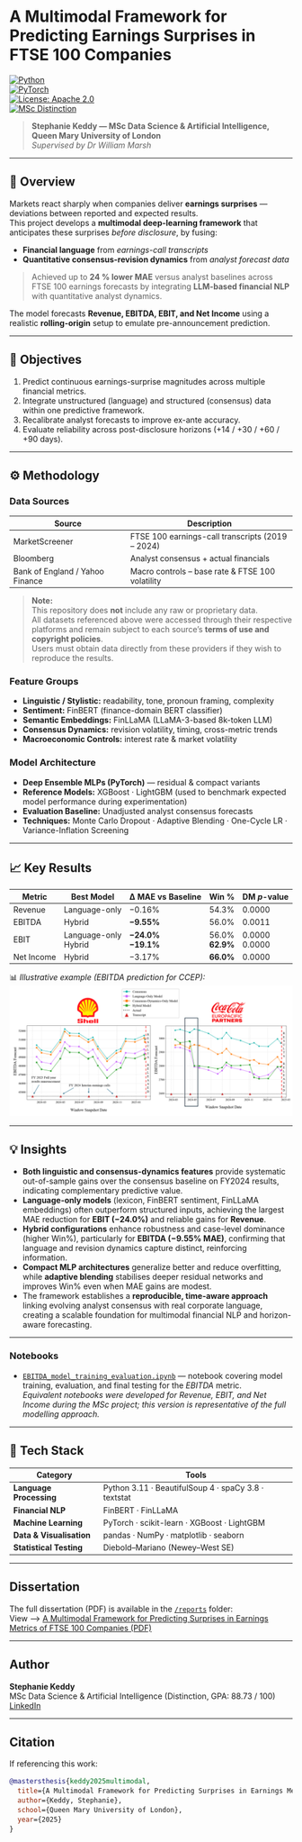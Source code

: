 # A Multimodal Framework for Predicting Earnings Surprises in FTSE 100 Companies  

[![Python](https://img.shields.io/badge/Python-3.11-blue.svg)](https://www.python.org/)  
[![PyTorch](https://img.shields.io/badge/PyTorch-Deep_Learning-red.svg)](https://pytorch.org/)  
[![License: Apache 2.0](https://img.shields.io/badge/License-Apache%202.0-blue.svg)](LICENSE)  
[![MSc Distinction](https://img.shields.io/badge/Academic_Award-MSc_Distinction_90.5%25-brightgreen.svg)](#)

> **Stephanie Keddy — MSc Data Science & Artificial Intelligence, Queen Mary University of London**  
> *Supervised by Dr William Marsh*  

---

## 🧭 Overview  

Markets react sharply when companies deliver **earnings surprises** — deviations between reported and expected results.  
This project develops a **multimodal deep-learning framework** that anticipates these surprises *before disclosure*, by fusing:

- **Financial language** from *earnings-call transcripts*  
- **Quantitative consensus-revision dynamics** from *analyst forecast data*

> Achieved up to **24 % lower MAE** versus analyst baselines across FTSE 100 earnings forecasts by integrating **LLM-based financial NLP** with quantitative analyst dynamics.

The model forecasts **Revenue, EBITDA, EBIT, and Net Income** using a realistic **rolling-origin** setup to emulate pre-announcement prediction.

---

## 🎯 Objectives  

1. Predict continuous earnings-surprise magnitudes across multiple financial metrics.  
2. Integrate unstructured (language) and structured (consensus) data within one predictive framework.  
3. Recalibrate analyst forecasts to improve ex-ante accuracy.  
4. Evaluate reliability across post-disclosure horizons (+14 / +30 / +60 / +90 days).  

---

## ⚙️ Methodology  

### **Data Sources**  
| Source | Description |
|--------|-------------|
| MarketScreener | FTSE 100 earnings-call transcripts (2019 – 2024) |
| Bloomberg | Analyst consensus + actual financials |
| Bank of England / Yahoo Finance | Macro controls – base rate & FTSE 100 volatility |

> **Note:**  
> This repository does **not** include any raw or proprietary data.  
> All datasets referenced above were accessed through their respective platforms and remain subject to each source’s **terms of use and copyright policies**.  
> Users must obtain data directly from these providers if they wish to reproduce the results.

### **Feature Groups**  
- **Linguistic / Stylistic:** readability, tone, pronoun framing, complexity  
- **Sentiment:** FinBERT (finance-domain BERT classifier)  
- **Semantic Embeddings:** FinLLaMA (LLaMA-3-based 8k-token LLM)  
- **Consensus Dynamics:** revision volatility, timing, cross-metric trends  
- **Macroeconomic Controls:** interest rate & market volatility  

### **Model Architecture**  
- **Deep Ensemble MLPs (PyTorch)** — residual & compact variants  
- **Reference Models:** XGBoost · LightGBM (used to benchmark expected model performance during experimentation)  
- **Evaluation Baseline:** Unadjusted analyst consensus forecasts  
- **Techniques:** Monte Carlo Dropout · Adaptive Blending · One-Cycle LR · Variance-Inflation Screening  

---

## 📈 Key Results  

| Metric | Best Model | Δ MAE vs Baseline | Win % | DM *p*-value |
|--------|-------------|------------------|--------|---------------|
| Revenue | Language-only | −0.16% | 54.3% | 0.0000 |
| EBITDA | Hybrid | **−9.55%** | 56.0% | 0.0011 |
| EBIT | Language-only<br>Hybrid | **−24.0%**<br>**−19.1%** | 56.0%<br>**62.9%** | 0.0000 <br>0.0000 |
| Net Income | Hybrid | −3.17% | **66.0%** | 0.0000 |


📊 _Illustrative example (EBITDA prediction for CCEP):_  
![EBITDA Example](assets/Illustrative%20examples%20-%20EBITDA.png)

---

## 💡 Insights  

- **Both linguistic and consensus-dynamics features** provide systematic out-of-sample gains over the consensus baseline on FY2024 results, indicating complementary predictive value.  
- **Language-only models** (lexicon, FinBERT sentiment, FinLLaMA embeddings) often outperform structured inputs, achieving the largest MAE reduction for **EBIT (−24.0%)** and reliable gains for **Revenue**.  
- **Hybrid configurations** enhance robustness and case-level dominance (higher Win%), particularly for **EBITDA (−9.55% MAE)**, confirming that language and revision dynamics capture distinct, reinforcing information.  
- **Compact MLP architectures** generalize better and reduce overfitting, while **adaptive blending** stabilises deeper residual networks and improves Win% even when MAE gains are modest.  
- The framework establishes a **reproducible, time-aware approach** linking evolving analyst consensus with real corporate language, creating a scalable foundation for multimodal financial NLP and horizon-aware forecasting. 

---

### Notebooks
- [`EBITDA_model_training_evaluation.ipynb`](notebooks/EBITDA_model_training_evaluation.ipynb) — notebook covering model training, evaluation, and final testing for the *EBITDA* metric.  
  *Equivalent notebooks were developed for Revenue, EBIT, and Net Income during the MSc project; this version is representative of the full modelling approach.*
  
---

## 🧰 Tech Stack  

| Category | Tools |
|-----------|-------|
| **Language Processing** | Python 3.11 · BeautifulSoup 4 · spaCy 3.8 · textstat |
| **Financial NLP** | FinBERT · FinLLaMA |
| **Machine Learning** | PyTorch · scikit-learn · XGBoost · LightGBM |
| **Data & Visualisation** | pandas · NumPy · matplotlib · seaborn |
| **Statistical Testing** | Diebold–Mariano (Newey–West SE) |

---

## Dissertation
The full dissertation (PDF) is available in the [`/reports`](reports/) folder:  
View --> [A Multimodal Framework for Predicting Surprises in Earnings Metrics of FTSE 100 Companies (PDF)](reports/A%20Multimodal%20Framework%20for%20Predicting%20Surprises%20in%20Earnings%20Metrics%20of%20FTSE%20100%20Companies-UPLOAD.pdf)

---

## Author
**Stephanie Keddy**  
MSc Data Science & Artificial Intelligence (Distinction, GPA: 88.73 / 100)  
[LinkedIn](https://linkedin.com/in/steph-keddy)

---

## Citation
If referencing this work:
```bibtex
@mastersthesis{keddy2025multimodal,
  title={A Multimodal Framework for Predicting Surprises in Earnings Metrics of FTSE 100 Companies},
  author={Keddy, Stephanie},
  school={Queen Mary University of London},
  year={2025}
}

